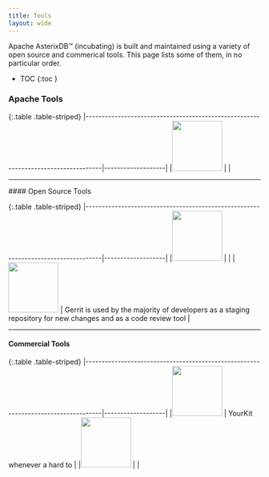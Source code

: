 ```yaml
---
title: Tools
layout: wide
---
```


Apache AsterixDB&trade; (incubating) is built and maintained using a variety of open source and commerical tools.
This page lists some of them, in no particular order.


* TOC
{:toc }




### Apache Tools

{:.table .table-striped}
|-----------------------------------------------------------------------------------|-------------------|
|<img src="{{ site.url }}/img/tools/maven.png" height="100">     |      |
<hr/>
#### Open Source Tools

{:.table .table-striped}
|-----------------------------------------------------------------------------------|-------------------|
|<img src="{{ site.url }}/img/tools/jenkins.png" height="100">     |     |
|<img src="{{ site.url }}/img/tools/gerrit.png" height="100">     |   Gerrit is used by the majority of developers as a staging repository for new changes and as a code review tool   |


<hr/>

#### Commercial Tools

{:.table .table-striped}
|-----------------------------------------------------------------------------------|-------------------|
|<img src="{{ site.url }}/img/tools/yourkit.png" height="100">     |  YourKit whenever a hard to    |
|<img src="{{ site.url }}/img/tools/intellij.png" height="100">     |      |
